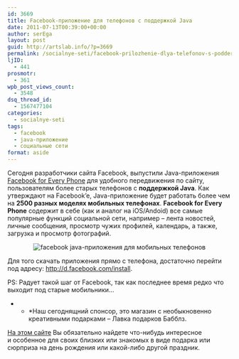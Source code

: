 ```yaml
---
id: 3669
title: Facebook-приложение для телефонов с поддержкой Java
date: 2011-07-13T00:39:00+00:00
author: serEga
layout: post
guid: http://artslab.info/?p=3669
permalink: /socialnye-seti/facebook-prilozhenie-dlya-telefonov-s-podderzhkoj-java/
ljID:
  - 441
prosmotr:
  - 361
wpb_post_views_count:
  - 3548
dsq_thread_id:
  - 1567477104
categories:
  - socialnye-seti
tags:
  - facebook
  - java-приложение
  - социальные сети
format: aside
---
```

Сегодня разработчики сайта Facebook, выпустили Java-приложения [Facebook for Every Phone](https://www.facebook.com/notes/facebook-mobile/facebook-for-every-phone/200217473360613) для удобного передвижения по сайту, пользователям более старых телефонов с **поддержкой Java**. Как утверждают на Facebook&#8217;e, Java-приложение будет работать более чем на **2500 разных моделях мобильных телефонах**. **Facebook for Every Phone** содержит в себе (как и аналог на iOS/Andoid) все самые популярные функций социальной сети, например &#8211; лента новостей, личные сообщения, просмотр чужих профилей, календарь, а также, загрузка и просмотр фотографий.

<center>
  <img class="alignnone size-full wp-image-3670" title="facebook_every_phone_java_app" src="{{site.img_cdn}}/facebook_every_phone_java_app.jpg" alt="facebook java-приложения для мобильных телефонов" />
</center>

Для того скачать приложения прямо с телефона, достаточно перейти под адресу: <http://d.facebook.com/install>.

PS: Радует такой шаг от Facebook, так как последнее время редко что выходит под старые мобильники&#8230;

<!--more-->





* * *Наш сегоднящний спонсор, это магазин с необыкновенно креативными подарками &#8211; Лавка подарков Бабблз.

[На этом сайте](http://bubbleshop.ru/neobichnie-podarki.html) Вы обязательно найдете что-нибудь интересное и особенное для своих близких или знакомых в виде подарка или сюрприза на день рождения или какой-либо другой праздник.